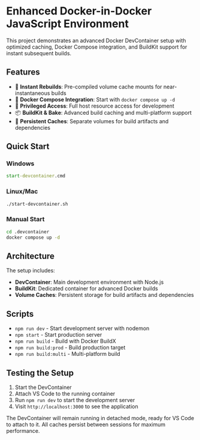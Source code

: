 # Enhanced Docker-in-Docker JavaScript Environment

This project demonstrates an advanced Docker DevContainer setup with optimized
caching, Docker Compose integration, and BuildKit support for instant subsequent
builds.

## Features

- 🚀 **Instant Rebuilds**: Pre-compiled volume cache mounts for
  near-instantaneous builds
- 🐳 **Docker Compose Integration**: Start with `docker compose up -d`
- 🔧 **Privileged Access**: Full host resource access for development
- 📦 **BuildKit & Bake**: Advanced build caching and multi-platform support
- 💾 **Persistent Caches**: Separate volumes for build artifacts and dependencies

## Quick Start

### Windows

```cmd
start-devcontainer.cmd
```

### Linux/Mac

```bash
./start-devcontainer.sh
```

### Manual Start

```bash
cd .devcontainer
docker compose up -d
```

## Architecture

The setup includes:

- **DevContainer**: Main development environment with Node.js
- **BuildKit**: Dedicated container for advanced Docker builds
- **Volume Caches**: Persistent storage for build artifacts and dependencies

## Scripts

- `npm run dev` - Start development server with nodemon
- `npm start` - Start production server
- `npm run build` - Build with Docker BuildX
- `npm run build:prod` - Build production target
- `npm run build:multi` - Multi-platform build

## Testing the Setup

1. Start the DevContainer
2. Attach VS Code to the running container
3. Run `npm run dev` to start the development server
4. Visit `http://localhost:3000` to see the application

The DevContainer will remain running in detached mode, ready for VS Code to
attach to it. All caches persist between sessions for maximum performance.
